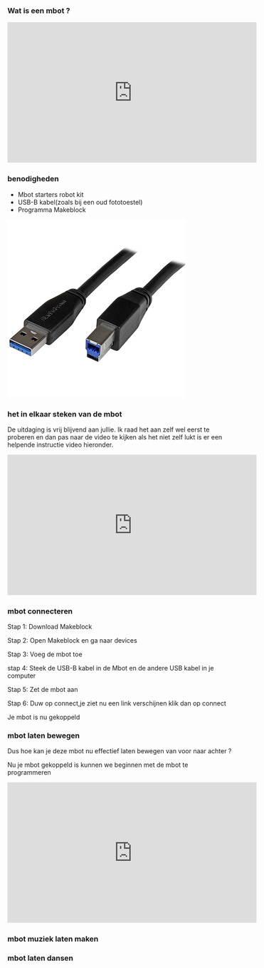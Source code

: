 ### Wat is een mbot ?
<iframe width="560" height="315" src="https://www.youtube.com/embed/pmsSipper3Y" frameborder="0" allow="accelerometer; autoplay; clipboard-write; encrypted-media; gyroscope; picture-in-picture" allowfullscreen></iframe>

###  benodigheden
<ul>
<li>Mbot starters robot kit</li>
<li>USB-B kabel(zoals bij  een oud fototoestel)</li>
<li>Programma Makeblock</li>
</ul>

![USB-B kabel](../img/usb_b.jpg)

### het in elkaar steken van de mbot
De uitdaging is vrij blijvend aan jullie. Ik raad het aan zelf wel eerst te proberen en dan pas naar de video te kijken als het niet zelf lukt is er een helpende instructie video hieronder. 

<iframe width="560" height="315" src="https://www.youtube.com/embed/L_4vNkVtqb8" frameborder="0" allow="accelerometer; autoplay; clipboard-write; encrypted-media; gyroscope; picture-in-picture" allowfullscreen></iframe>

### mbot connecteren 
Stap 1: Download Makeblock

Stap 2: Open Makeblock en ga naar devices

Stap 3: Voeg de mbot toe

stap 4: Steek de USB-B kabel in de Mbot en de andere USB kabel in je computer

Stap 5: Zet de mbot aan

Stap 6: Duw op connect,je ziet nu een link verschijnen klik dan op connect

Je mbot is nu gekoppeld

### mbot laten bewegen 
Dus hoe kan je deze mbot nu effectief laten bewegen van voor naar achter ? 

Nu je mbot gekoppeld is kunnen we beginnen met de mbot te programmeren

<iframe width="560" height="315" src="https://www.youtube.com/embed/-RFeI0YjC0U" frameborder="0" allow="accelerometer; autoplay; clipboard-write; encrypted-media; gyroscope; picture-in-picture" allowfullscreen></iframe>

### mbot muziek laten maken 


### mbot laten dansen


